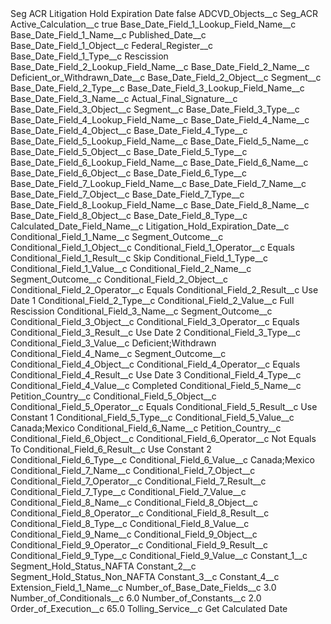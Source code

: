 <?xml version="1.0" encoding="UTF-8"?>
<CustomMetadata xmlns="http://soap.sforce.com/2006/04/metadata" xmlns:xsi="http://www.w3.org/2001/XMLSchema-instance" xmlns:xsd="http://www.w3.org/2001/XMLSchema">
    <label>Seg ACR Litigation Hold Expiration Date</label>
    <protected>false</protected>
    <values>
        <field>ADCVD_Objects__c</field>
        <value xsi:type="xsd:string">Seg_ACR</value>
    </values>
    <values>
        <field>Active_Calculation__c</field>
        <value xsi:type="xsd:boolean">true</value>
    </values>
    <values>
        <field>Base_Date_Field_1_Lookup_Field_Name__c</field>
        <value xsi:nil="true"/>
    </values>
    <values>
        <field>Base_Date_Field_1_Name__c</field>
        <value xsi:type="xsd:string">Published_Date__c</value>
    </values>
    <values>
        <field>Base_Date_Field_1_Object__c</field>
        <value xsi:type="xsd:string">Federal_Register__c</value>
    </values>
    <values>
        <field>Base_Date_Field_1_Type__c</field>
        <value xsi:type="xsd:string">Rescission</value>
    </values>
    <values>
        <field>Base_Date_Field_2_Lookup_Field_Name__c</field>
        <value xsi:nil="true"/>
    </values>
    <values>
        <field>Base_Date_Field_2_Name__c</field>
        <value xsi:type="xsd:string">Deficient_or_Withdrawn_Date__c</value>
    </values>
    <values>
        <field>Base_Date_Field_2_Object__c</field>
        <value xsi:type="xsd:string">Segment__c</value>
    </values>
    <values>
        <field>Base_Date_Field_2_Type__c</field>
        <value xsi:nil="true"/>
    </values>
    <values>
        <field>Base_Date_Field_3_Lookup_Field_Name__c</field>
        <value xsi:nil="true"/>
    </values>
    <values>
        <field>Base_Date_Field_3_Name__c</field>
        <value xsi:type="xsd:string">Actual_Final_Signature__c</value>
    </values>
    <values>
        <field>Base_Date_Field_3_Object__c</field>
        <value xsi:type="xsd:string">Segment__c</value>
    </values>
    <values>
        <field>Base_Date_Field_3_Type__c</field>
        <value xsi:nil="true"/>
    </values>
    <values>
        <field>Base_Date_Field_4_Lookup_Field_Name__c</field>
        <value xsi:nil="true"/>
    </values>
    <values>
        <field>Base_Date_Field_4_Name__c</field>
        <value xsi:nil="true"/>
    </values>
    <values>
        <field>Base_Date_Field_4_Object__c</field>
        <value xsi:nil="true"/>
    </values>
    <values>
        <field>Base_Date_Field_4_Type__c</field>
        <value xsi:nil="true"/>
    </values>
    <values>
        <field>Base_Date_Field_5_Lookup_Field_Name__c</field>
        <value xsi:nil="true"/>
    </values>
    <values>
        <field>Base_Date_Field_5_Name__c</field>
        <value xsi:nil="true"/>
    </values>
    <values>
        <field>Base_Date_Field_5_Object__c</field>
        <value xsi:nil="true"/>
    </values>
    <values>
        <field>Base_Date_Field_5_Type__c</field>
        <value xsi:nil="true"/>
    </values>
    <values>
        <field>Base_Date_Field_6_Lookup_Field_Name__c</field>
        <value xsi:nil="true"/>
    </values>
    <values>
        <field>Base_Date_Field_6_Name__c</field>
        <value xsi:nil="true"/>
    </values>
    <values>
        <field>Base_Date_Field_6_Object__c</field>
        <value xsi:nil="true"/>
    </values>
    <values>
        <field>Base_Date_Field_6_Type__c</field>
        <value xsi:nil="true"/>
    </values>
    <values>
        <field>Base_Date_Field_7_Lookup_Field_Name__c</field>
        <value xsi:nil="true"/>
    </values>
    <values>
        <field>Base_Date_Field_7_Name__c</field>
        <value xsi:nil="true"/>
    </values>
    <values>
        <field>Base_Date_Field_7_Object__c</field>
        <value xsi:nil="true"/>
    </values>
    <values>
        <field>Base_Date_Field_7_Type__c</field>
        <value xsi:nil="true"/>
    </values>
    <values>
        <field>Base_Date_Field_8_Lookup_Field_Name__c</field>
        <value xsi:nil="true"/>
    </values>
    <values>
        <field>Base_Date_Field_8_Name__c</field>
        <value xsi:nil="true"/>
    </values>
    <values>
        <field>Base_Date_Field_8_Object__c</field>
        <value xsi:nil="true"/>
    </values>
    <values>
        <field>Base_Date_Field_8_Type__c</field>
        <value xsi:nil="true"/>
    </values>
    <values>
        <field>Calculated_Date_Field_Name__c</field>
        <value xsi:type="xsd:string">Litigation_Hold_Expiration_Date__c</value>
    </values>
    <values>
        <field>Conditional_Field_1_Name__c</field>
        <value xsi:type="xsd:string">Segment_Outcome__c</value>
    </values>
    <values>
        <field>Conditional_Field_1_Object__c</field>
        <value xsi:nil="true"/>
    </values>
    <values>
        <field>Conditional_Field_1_Operator__c</field>
        <value xsi:type="xsd:string">Equals</value>
    </values>
    <values>
        <field>Conditional_Field_1_Result__c</field>
        <value xsi:type="xsd:string">Skip</value>
    </values>
    <values>
        <field>Conditional_Field_1_Type__c</field>
        <value xsi:nil="true"/>
    </values>
    <values>
        <field>Conditional_Field_1_Value__c</field>
        <value xsi:nil="true"/>
    </values>
    <values>
        <field>Conditional_Field_2_Name__c</field>
        <value xsi:type="xsd:string">Segment_Outcome__c</value>
    </values>
    <values>
        <field>Conditional_Field_2_Object__c</field>
        <value xsi:nil="true"/>
    </values>
    <values>
        <field>Conditional_Field_2_Operator__c</field>
        <value xsi:type="xsd:string">Equals</value>
    </values>
    <values>
        <field>Conditional_Field_2_Result__c</field>
        <value xsi:type="xsd:string">Use Date 1</value>
    </values>
    <values>
        <field>Conditional_Field_2_Type__c</field>
        <value xsi:nil="true"/>
    </values>
    <values>
        <field>Conditional_Field_2_Value__c</field>
        <value xsi:type="xsd:string">Full Rescission</value>
    </values>
    <values>
        <field>Conditional_Field_3_Name__c</field>
        <value xsi:type="xsd:string">Segment_Outcome__c</value>
    </values>
    <values>
        <field>Conditional_Field_3_Object__c</field>
        <value xsi:nil="true"/>
    </values>
    <values>
        <field>Conditional_Field_3_Operator__c</field>
        <value xsi:type="xsd:string">Equals</value>
    </values>
    <values>
        <field>Conditional_Field_3_Result__c</field>
        <value xsi:type="xsd:string">Use Date 2</value>
    </values>
    <values>
        <field>Conditional_Field_3_Type__c</field>
        <value xsi:nil="true"/>
    </values>
    <values>
        <field>Conditional_Field_3_Value__c</field>
        <value xsi:type="xsd:string">Deficient;Withdrawn</value>
    </values>
    <values>
        <field>Conditional_Field_4_Name__c</field>
        <value xsi:type="xsd:string">Segment_Outcome__c</value>
    </values>
    <values>
        <field>Conditional_Field_4_Object__c</field>
        <value xsi:nil="true"/>
    </values>
    <values>
        <field>Conditional_Field_4_Operator__c</field>
        <value xsi:type="xsd:string">Equals</value>
    </values>
    <values>
        <field>Conditional_Field_4_Result__c</field>
        <value xsi:type="xsd:string">Use Date 3</value>
    </values>
    <values>
        <field>Conditional_Field_4_Type__c</field>
        <value xsi:nil="true"/>
    </values>
    <values>
        <field>Conditional_Field_4_Value__c</field>
        <value xsi:type="xsd:string">Completed</value>
    </values>
    <values>
        <field>Conditional_Field_5_Name__c</field>
        <value xsi:type="xsd:string">Petition_Country__c</value>
    </values>
    <values>
        <field>Conditional_Field_5_Object__c</field>
        <value xsi:nil="true"/>
    </values>
    <values>
        <field>Conditional_Field_5_Operator__c</field>
        <value xsi:type="xsd:string">Equals</value>
    </values>
    <values>
        <field>Conditional_Field_5_Result__c</field>
        <value xsi:type="xsd:string">Use Constant 1</value>
    </values>
    <values>
        <field>Conditional_Field_5_Type__c</field>
        <value xsi:nil="true"/>
    </values>
    <values>
        <field>Conditional_Field_5_Value__c</field>
        <value xsi:type="xsd:string">Canada;Mexico</value>
    </values>
    <values>
        <field>Conditional_Field_6_Name__c</field>
        <value xsi:type="xsd:string">Petition_Country__c</value>
    </values>
    <values>
        <field>Conditional_Field_6_Object__c</field>
        <value xsi:nil="true"/>
    </values>
    <values>
        <field>Conditional_Field_6_Operator__c</field>
        <value xsi:type="xsd:string">Not Equals To</value>
    </values>
    <values>
        <field>Conditional_Field_6_Result__c</field>
        <value xsi:type="xsd:string">Use Constant 2</value>
    </values>
    <values>
        <field>Conditional_Field_6_Type__c</field>
        <value xsi:nil="true"/>
    </values>
    <values>
        <field>Conditional_Field_6_Value__c</field>
        <value xsi:type="xsd:string">Canada;Mexico</value>
    </values>
    <values>
        <field>Conditional_Field_7_Name__c</field>
        <value xsi:nil="true"/>
    </values>
    <values>
        <field>Conditional_Field_7_Object__c</field>
        <value xsi:nil="true"/>
    </values>
    <values>
        <field>Conditional_Field_7_Operator__c</field>
        <value xsi:nil="true"/>
    </values>
    <values>
        <field>Conditional_Field_7_Result__c</field>
        <value xsi:nil="true"/>
    </values>
    <values>
        <field>Conditional_Field_7_Type__c</field>
        <value xsi:nil="true"/>
    </values>
    <values>
        <field>Conditional_Field_7_Value__c</field>
        <value xsi:nil="true"/>
    </values>
    <values>
        <field>Conditional_Field_8_Name__c</field>
        <value xsi:nil="true"/>
    </values>
    <values>
        <field>Conditional_Field_8_Object__c</field>
        <value xsi:nil="true"/>
    </values>
    <values>
        <field>Conditional_Field_8_Operator__c</field>
        <value xsi:nil="true"/>
    </values>
    <values>
        <field>Conditional_Field_8_Result__c</field>
        <value xsi:nil="true"/>
    </values>
    <values>
        <field>Conditional_Field_8_Type__c</field>
        <value xsi:nil="true"/>
    </values>
    <values>
        <field>Conditional_Field_8_Value__c</field>
        <value xsi:nil="true"/>
    </values>
    <values>
        <field>Conditional_Field_9_Name__c</field>
        <value xsi:nil="true"/>
    </values>
    <values>
        <field>Conditional_Field_9_Object__c</field>
        <value xsi:nil="true"/>
    </values>
    <values>
        <field>Conditional_Field_9_Operator__c</field>
        <value xsi:nil="true"/>
    </values>
    <values>
        <field>Conditional_Field_9_Result__c</field>
        <value xsi:nil="true"/>
    </values>
    <values>
        <field>Conditional_Field_9_Type__c</field>
        <value xsi:nil="true"/>
    </values>
    <values>
        <field>Conditional_Field_9_Value__c</field>
        <value xsi:nil="true"/>
    </values>
    <values>
        <field>Constant_1__c</field>
        <value xsi:type="xsd:string">Segment_Hold_Status_NAFTA</value>
    </values>
    <values>
        <field>Constant_2__c</field>
        <value xsi:type="xsd:string">Segment_Hold_Status_Non_NAFTA</value>
    </values>
    <values>
        <field>Constant_3__c</field>
        <value xsi:nil="true"/>
    </values>
    <values>
        <field>Constant_4__c</field>
        <value xsi:nil="true"/>
    </values>
    <values>
        <field>Extension_Field_1_Name__c</field>
        <value xsi:nil="true"/>
    </values>
    <values>
        <field>Number_of_Base_Date_Fields__c</field>
        <value xsi:type="xsd:double">3.0</value>
    </values>
    <values>
        <field>Number_of_Conditionals__c</field>
        <value xsi:type="xsd:double">6.0</value>
    </values>
    <values>
        <field>Number_of_Constants__c</field>
        <value xsi:type="xsd:double">2.0</value>
    </values>
    <values>
        <field>Order_of_Execution__c</field>
        <value xsi:type="xsd:double">65.0</value>
    </values>
    <values>
        <field>Tolling_Service__c</field>
        <value xsi:type="xsd:string">Get Calculated Date</value>
    </values>
</CustomMetadata>
